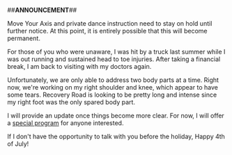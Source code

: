 ##**ANNOUNCEMENT**##

Move Your Axis and private dance instruction need to stay on hold until further notice.  At this point, it is entirely possible that this will become permanent.

For those of you who were unaware, I was hit by a truck last summer while I was out running and sustained head to toe injuries.  After taking a financial break, I am back to visiting with my doctors again.  

Unfortunately, we are only able to address two body parts at a time.  Right now, we're working on my right shoulder and knee, which appear to have some tears.  Recovery Road is looking to be pretty long and intense since my right foot was the only spared body part.

I will provide an update once things become more clear.  For now, I will offer a [special program](http://tina-michelle.com/movebetter) for anyone interested. 

If I don't have the opportunity to talk with you before the holiday, Happy 4th of July!